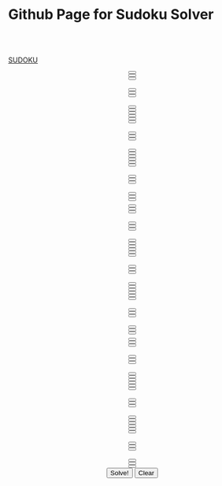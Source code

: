 # Github Page for Sudoku Solver

<br/>
<br/>

[SUDOKU](http://sudoku.varstack.com)

<center>
<div style="width:100%; max-width:500px;">
<div class="row_block">
<div style="width:11%;" class="block">
<button class="blk"></button>
</div>
<div style="width:11%;" class="block">
<button class="blk"></button>
</div>
<div style="width:11%;" class="block">
<button class="blk"></button>
</div>
<div style="white-space: pre;">  </div>
<div style="width:11%;" class="block">
<button class="blk"></button>
</div>
<div style="width:11%;" class="block">
<button class="blk"></button>
</div>
<div style="width:11%;" class="block">
<button class="blk"></button>
</div>
<div style="white-space: pre;">  </div>
<div style="width:11%;" class="block">
<button class="blk"></button>
</div>
<div style="width:11%;" class="block">
<button class="blk"></button>
</div>
<div style="width:11%;" class="block">
<button class="blk"></button>
</div>
</div>
<div class="row_block">
<div style="width:11%;" class="block">
<button class="blk"></button>
</div>
<div style="width:11%;" class="block">
<button class="blk"></button>
</div>
<div style="width:11%;" class="block">
<button class="blk"></button>
</div>
<div style="white-space: pre;">  </div>
<div style="width:11%;" class="block">
<button class="blk"></button>
</div>
<div style="width:11%;" class="block">
<button class="blk"></button>
</div>
<div style="width:11%;" class="block">
<button class="blk"></button>
</div>
<div style="white-space: pre;">  </div>
<div style="width:11%;" class="block">
<button class="blk"></button>
</div>
<div style="width:11%;" class="block">
<button class="blk"></button>
</div>
<div style="width:11%;" class="block">
<button class="blk"></button>
</div>
</div>
<div class="row_block">
<div style="width:11%;" class="block">
<button class="blk"></button>
</div>
<div style="width:11%;" class="block">
<button class="blk"></button>
</div>
<div style="width:11%;" class="block">
<button class="blk"></button>
</div>
<div style="white-space: pre;">  </div>
<div style="width:11%;" class="block">
<button class="blk"></button>
</div>
<div style="width:11%;" class="block">
<button class="blk"></button>
</div>
<div style="width:11%;" class="block">
<button class="blk"></button>
</div>
<div style="white-space: pre;">  </div>
<div style="width:11%;" class="block">
<button class="blk"></button>
</div>
<div style="width:11%;" class="block">
<button class="blk"></button>
</div>
<div style="width:11%;" class="block">
<button class="blk"></button>
</div>
</div>
<p style="margin-bottom:-7px;"></p>
<div class="row_block">
<div style="width:11%;" class="block">
<button class="blk"></button>
</div>
<div style="width:11%;" class="block">
<button class="blk"></button>
</div>
<div style="width:11%;" class="block">
<button class="blk"></button>
</div>
<div style="white-space: pre;">  </div>
<div style="width:11%;" class="block">
<button class="blk"></button>
</div>
<div style="width:11%;" class="block">
<button class="blk"></button>
</div>
<div style="width:11%;" class="block">
<button class="blk"></button>
</div>
<div style="white-space: pre;">  </div>
<div style="width:11%;" class="block">
<button class="blk"></button>
</div>
<div style="width:11%;" class="block">
<button class="blk"></button>
</div>
<div style="width:11%;" class="block">
<button class="blk"></button>
</div>
</div>
<div class="row_block">
<div style="width:11%;" class="block">
<button class="blk"></button>
</div>
<div style="width:11%;" class="block">
<button class="blk"></button>
</div>
<div style="width:11%;" class="block">
<button class="blk"></button>
</div>
<div style="white-space: pre;">  </div>
<div style="width:11%;" class="block">
<button class="blk"></button>
</div>
<div style="width:11%;" class="block">
<button class="blk"></button>
</div>
<div style="width:11%;" class="block">
<button class="blk"></button>
</div>
<div style="white-space: pre;">  </div>
<div style="width:11%;" class="block">
<button class="blk"></button>
</div>
<div style="width:11%;" class="block">
<button class="blk"></button>
</div>
<div style="width:11%;" class="block">
<button class="blk"></button>
</div>
</div>
<div class="row_block">
<div style="width:11%;" class="block">
<button class="blk"></button>
</div>
<div style="width:11%;" class="block">
<button class="blk"></button>
</div>
<div style="width:11%;" class="block">
<button class="blk"></button>
</div>
<div style="white-space: pre;">  </div>
<div style="width:11%;" class="block">
<button class="blk"></button>
</div>
<div style="width:11%;" class="block">
<button class="blk"></button>
</div>
<div style="width:11%;" class="block">
<button class="blk"></button>
</div>
<div style="white-space: pre;">  </div>
<div style="width:11%;" class="block">
<button class="blk"></button>
</div>
<div style="width:11%;" class="block">
<button class="blk"></button>
</div>
<div style="width:11%;" class="block">
<button class="blk"></button>
</div>
</div>
<p style="margin-bottom:-7px;"></p>
<div class="row_block">
<div style="width:11%;" class="block">
<button class="blk"></button>
</div>
<div style="width:11%;" class="block">
<button class="blk"></button>
</div>
<div style="width:11%;" class="block">
<button class="blk"></button>
</div>
<div style="white-space: pre;">  </div>
<div style="width:11%;" class="block">
<button class="blk"></button>
</div>
<div style="width:11%;" class="block">
<button class="blk"></button>
</div>
<div style="width:11%;" class="block">
<button class="blk"></button>
</div>
<div style="white-space: pre;">  </div>
<div style="width:11%;" class="block">
<button class="blk"></button>
</div>
<div style="width:11%;" class="block">
<button class="blk"></button>
</div>
<div style="width:11%;" class="block">
<button class="blk"></button>
</div>
</div>
<div class="row_block">
<div style="width:11%;" class="block">
<button class="blk"></button>
</div>
<div style="width:11%;" class="block">
<button class="blk"></button>
</div>
<div style="width:11%;" class="block">
<button class="blk"></button>
</div>
<div style="white-space: pre;">  </div>
<div style="width:11%;" class="block">
<button class="blk"></button>
</div>
<div style="width:11%;" class="block">
<button class="blk"></button>
</div>
<div style="width:11%;" class="block">
<button class="blk"></button>
</div>
<div style="white-space: pre;">  </div>
<div style="width:11%;" class="block">
<button class="blk"></button>
</div>
<div style="width:11%;" class="block">
<button class="blk"></button>
</div>
<div style="width:11%;" class="block">
<button class="blk"></button>
</div>
</div>
<div class="row_block">
<div style="width:11%;" class="block">
<button class="blk"></button>
</div>
<div style="width:11%;" class="block">
<button class="blk"></button>
</div>
<div style="width:11%;" class="block">
<button class="blk"></button>
</div>
<div style="white-space: pre;">  </div>
<div style="width:11%;" class="block">
<button class="blk"></button>
</div>
<div style="width:11%;" class="block">
<button class="blk"></button>
</div>
<div style="width:11%;" class="block">
<button class="blk"></button>
</div>
<div style="white-space: pre;">  </div>
<div style="width:11%;" class="block">
<button class="blk"></button>
</div>
<div style="width:11%;" class="block">
<button class="blk"></button>
</div>
<div style="width:11%;" class="block">
<button class="blk"></button>
</div>
</div>
</div>
<button onclick='solve();'> Solve! </button>
<button onclick='clear_blocks();'>Clear</button>
</center>
